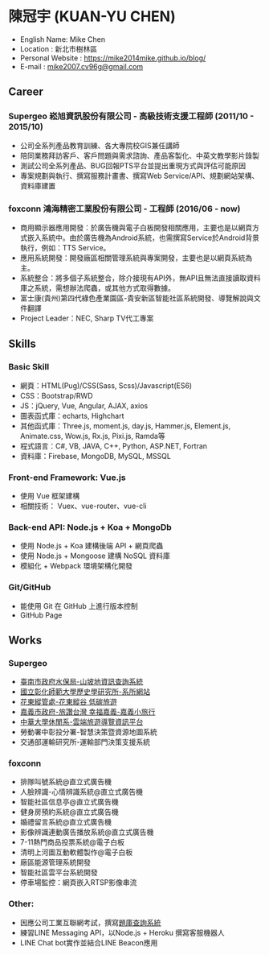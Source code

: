 # 陳冠宇 (KUAN-YU CHEN)

* English Name: Mike Chen
* Location : 新北市樹林區
* Personal Website : https://mike2014mike.github.io/blog/
* E-mail : mike2007.cv96g@gmail.com

## Career

### Supergeo 崧旭資訊股份有限公司 - 高級技術支援工程師 (2011/10 - 2015/10)

* 公司全系列產品教育訓練、各大專院校GIS兼任講師
* 陪同業務拜訪客戶、客戶問題與需求諮詢、產品客製化、中英文教學影片錄製
* 測試公司全系列產品、BUG回報PTS平台並提出重現方式與評估可能原因
* 專案規劃與執行、撰寫服務計畫書、撰寫Web Service/API、規劃網站架構、資料庫建置

### foxconn 鴻海精密工業股份有限公司 - 工程師 (2016/06 - now)

* 商用顯示器應用開發：於廣告機與電子白板開發相關應用，主要也是以網頁方式嵌入系統中。由於廣告機為Android系統，也需撰寫Service於Android背景執行，例如：TTS Service。
* 應用系統開發：開發廠區相關管理系統與專案開發，主要也是以網頁系統為主。
* 系統整合：將多個子系統整合，除介接現有API外，無API且無法直接讀取資料庫之系統，需想辦法爬蟲，或其他方式取得數據。
* 富士康(貴州)第四代綠色產業園區-貴安新區智能社區系統開發、導覽解說與文件翻譯
* Project Leader：NEC, Sharp TV代工專案

## Skills

### Basic Skill

* 網頁：HTML(Pug)/CSS(Sass, Scss)/Javascript(ES6)
* CSS：Bootstrap/RWD
* JS：jQuery, Vue, Angular, AJAX, axios 
* 圖表函式庫：echarts, Highchart
* 其他函式庫：Three.js, moment.js, day.js, Hammer.js, Element.js, Animate.css, Wow.js, Rx.js, Pixi.js, Ramda等
* 程式語言：C#, VB, JAVA, C++, Python, ASP.NET, Fortran
* 資料庫：Firebase, MongoDB, MySQL, MSSQL

### Front-end Framework: Vue.js

* 使用 Vue 框架建構
* 相關技術： Vuex、vue-router、vue-cli

### Back-end API: Node.js + Koa + MongoDb

* 使用 Node.js + Koa 建構後端 API + 網頁爬蟲
* 使用 Node.js + Mongoose 建構 NoSQL 資料庫
* 模組化 + Webpack 環境架構化開發

### Git/GitHub

* 能使用 Git 在 GitHub 上進行版本控制
* GitHub Page

## Works
### Supergeo
* [臺南市政府水保局-山坡地資訊查詢系統](http://hill.tainan.gov.tw/)
* [國立彰化師範大學歷史學研究所-系所網站](http://history.ncue.edu.tw/)
* [花東縱管處-花東縱谷 低碳旅遊](http://203.66.65.15/HERV/Index/Default.aspx)
* [嘉義市政府-旅讚台灣 幸福嘉義-嘉義小旅行](http://happiness.chiayi.gov.tw/)
* [中華大學休閒系-雲端旅遊導覽資訊平台](http://lrm.csie.chu.edu.tw/)
* 勞動署中彰投分署-智慧決策暨資源地圖系統
* 交通部運輸研究所-運輸部門決策支援系統

### foxconn
* 排隊叫號系統@直立式廣告機
* 人臉辨識-心情辨識系統@直立式廣告機
* 智能社區信息亭@直立式廣告機
* 健身房預約系統@直立式廣告機
* 婚禮留言系統@直立式廣告機
* 影像辨識連動廣告播放系統@直立式廣告機
* 7-11熱門商品投票系統@電子白板
* 清明上河圖互動軟體製作@電子白板
* 廠區能源管理系統開發
* 智能社區雲平台系統開發
* 停車場監控：網頁嵌入RTSP影像串流

### Other:

* 因應公司工業互聯網考試，撰寫[題庫查詢系統](https://mike2014mike.github.io/fox_examination/)
* 練習LINE Messaging API，以Node.js + Heroku 撰寫客服機器人
* LINE Chat bot實作並結合LINE Beacon應用